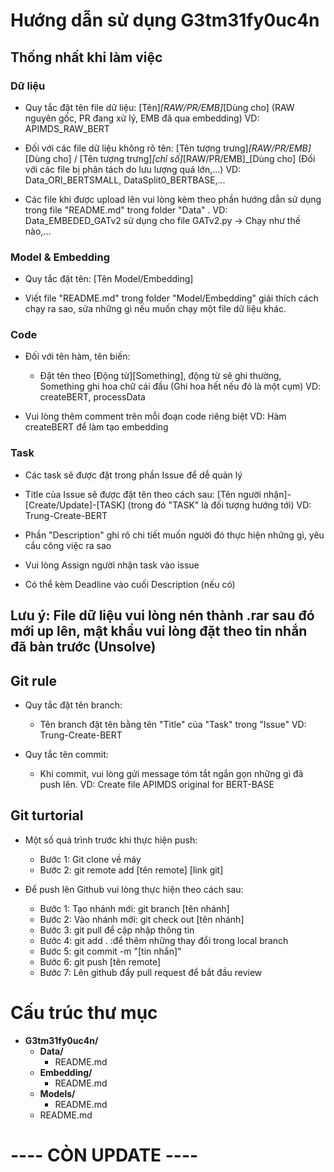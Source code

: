 # Hướng dẫn sử dụng G3tm31fy0uc4n

## Thống nhất khi làm việc

### Dữ liệu

- Quy tắc đặt tên file dữ liệu: [Tên]_[RAW/PR/EMB]_[Dùng cho] (RAW nguyên gốc, PR đang xử lý, EMB đã qua embedding)
  VD: APIMDS_RAW_BERT


- Đối với các file dữ liệu không rõ tên: [Tên tượng trưng]_[RAW/PR/EMB]_[Dùng cho] / [Tên tượng trưng]_[chỉ số]_[RAW/PR/EMB]\_[Dùng cho] (Đối với các file bị phân tách do lưu lượng quá lớn,...)
  VD: Data_ORI_BERTSMALL, DataSplit0_BERTBASE,...


- Các file khi được upload lên vui lòng kèm theo phần hướng dẫn sử dụng trong file "README.md" trong folder "Data" .
  VD: Data_EMBEDED_GATv2 sử dụng cho file GATv2.py -> Chạy như thế nào,...

### Model & Embedding

- Quy tắc đặt tên: [Tên Model/Embedding]


- Viết file "README.md" trong folder "Model/Embedding" giải thích cách chạy ra sao, sửa những gì nếu muốn chạy một file dữ liệu khác.

### Code

- Đối với tên hàm, tên biến:
  - Đặt tên theo [Động từ][Something], động từ sẽ ghi thường, Something ghi hoa chữ cái đầu (Ghi hoa hết nếu đó là một cụm)
    VD: createBERT, processData


- Vui lòng thêm comment trên mỗi đoạn code riêng biệt
  VD: Hàm createBERT để làm tạo embedding

### Task

- Các task sẽ được đặt trong phần Issue để dễ quản lý


- Title của Issue sẽ được đặt tên theo cách sau: [Tên người nhận]-[Create/Update]-[TASK] (trong đó "TASK" là đối tượng hướng tới)
  VD: Trung-Create-BERT


- Phần "Description" ghi rõ chi tiết muốn người đó thực hiện những gì, yêu cầu công việc ra sao


- Vui lòng Assign người nhận task vào issue


- Có thể kèm Deadline vào cuối Description (nếu có)

## Lưu ý: File dữ liệu vui lòng nén thành .rar sau đó mới up lên, mật khẩu vui lòng đặt theo tin nhắn đã bàn trước (Unsolve)

## Git rule

- Quy tắc đặt tên branch:
  - Tên branch đặt tên bằng tên "Title" của "Task" trong "Issue"
    VD: Trung-Create-BERT


- Quy tắc tên commit:
  - Khi commit, vui lòng gửi message tóm tắt ngắn gọn những gì đã push lên.
    VD: Create file APIMDS original for BERT-BASE

## Git turtorial

- Một số quá trình trước khi thực hiện push:
  - Bước 1: Git clone về máy
  - Bước 2: git remote add [tên remote] [link git]


- Để push lên Github vui lòng thực hiện theo cách sau:
  - Bước 1: Tạo nhánh mới: git branch [tên nhánh]
  - Bước 2: Vào nhánh mới: git check out [tên nhánh]
  - Bước 3: git pull để cập nhập thông tin
  - Bước 4: git add . :để thêm những thay đổi trong local branch
  - Bước 5: git commit -m "[tin nhắn]"
  - Bước 6: git push [tên remote]
  - Bước 7: Lên github đẩy pull request để bắt đầu review

# Cấu trúc thư mục

- **G3tm31fy0uc4n/**
  - **Data/**
    - README.md
  - **Embedding/**
    - README.md
  - **Models/**
    - README.md
  - README.md


# ---- CÒN UPDATE ----
